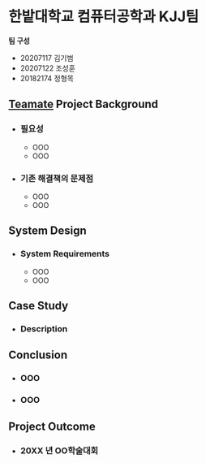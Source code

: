 # 한밭대학교 컴퓨터공학과 KJJ팀

**팀 구성**
- 20207117 김기범
- 20207122 조성훈
- 20182174 정형목

## <u>Teamate</u> Project Background
- ### 필요성
  - OOO
  - OOO
- ### 기존 해결책의 문제점
  - OOO
  - OOO
  
## System Design
  - ### System Requirements
    - OOO
    - OOO
    
## Case Study
  - ### Description
  
  
## Conclusion
  - ### OOO
  - ### OOO
  
## Project Outcome
- ### 20XX 년 OO학술대회 
